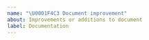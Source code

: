```yaml
---
name: "\U0001F4C3 Document improvement"
about: Improvements or additions to document
label: Documentation
---
```


